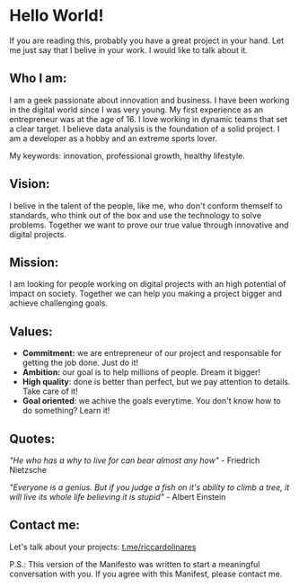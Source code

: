 # Hello World!

If you are reading this, probably you have a great project in your hand. Let me just say that I belive in your work. I would like to talk about it.

## Who I am:
I am a geek passionate about innovation and business.
I have been working in the digital world since I was very young.
My first experience as an entrepreneur was at the age of 16.
I love working in dynamic teams that set a clear target.
I believe data analysis is the foundation of a solid project.
I am a developer as a hobby and an extreme sports lover.

My keywords: innovation, professional growth, healthy lifestyle.

## Vision:
I belive in the talent of the people, like me, who don't conform themself to standards, who think out of the box and use the technology to solve problems. Together we want to prove our true value through innovative and digital projects.

## Mission:
I am looking for people working on digital projects with an high potential of impact on society. Together we can help you making a project bigger and achieve challenging goals.

## Values:
 - **Commitment:** we are entrepreneur of our project and responsable for getting the job done. Just do it!
 - **Ambition:** our goal is to help millions of people. Dream it bigger!
 - **High quality**: done is better than perfect, but we pay attention to details. Take care of it!
 - **Goal oriented**: we achive the goals everytime. You don't know how to do something? Learn it!
 
## Quotes:
*"He who has a why to live for can bear almost any how"* - Friedrich Nietzsche

*"Everyone is a genius. But if you judge a fish on it's ability to climb a tree, it will live its whole life believing it is stupid"* - Albert Einstein

## Contact me:
Let's talk about your projects: [t.me/riccardolinares](https://t.me/riccardolinares)

P.S.: This version of the Manifesto was written to start a meaningful conversation with you. If you agree with this Manifest, please contact me.


